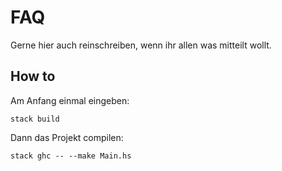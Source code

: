 # FAQ

Gerne hier auch reinschreiben, wenn ihr allen was mitteilt wollt.

## How to 

Am Anfang einmal eingeben:

	stack build

Dann das Projekt compilen: 

	stack ghc -- --make Main.hs





